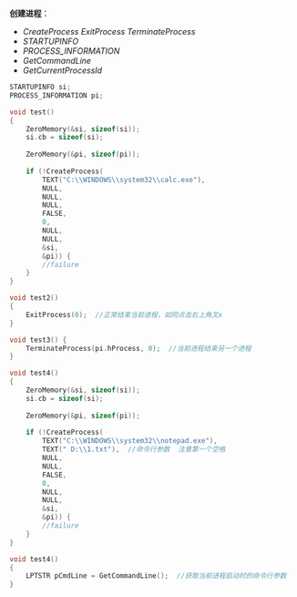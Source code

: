 **创建进程**：

- *CreateProcess*    *ExitProcess*    *TerminateProcess*
- *STARTUPINFO*
- *PROCESS_INFORMATION*
- *GetCommandLine*
- *GetCurrentProcessId*



```c++
STARTUPINFO si;
PROCESS_INFORMATION pi;

void test()
{
    ZeroMemory(&si, sizeof(si));
    si.cb = sizeof(si);
    
    ZeroMemory(&pi, sizeof(pi));
    
    if (!CreateProcess(
        TEXT("C:\\WINDOWS\\system32\\calc.exe"), 
        NULL,
    	NULL,
    	NULL,
    	FALSE,
    	0,
    	NULL,
    	NULL,
    	&si,
    	&pi)) {
        //failure
    }
}

void test2()
{
    ExitProcess(0);  //正常结束当前进程，如同点击右上角叉x
}

void test3() {
    TerminateProcess(pi.hProcess, 0);  //当前进程结束另一个进程
}

void test4()
{
    ZeroMemory(&si, sizeof(si));
    si.cb = sizeof(si);
    
    ZeroMemory(&pi, sizeof(pi));
    
    if (!CreateProcess(
        TEXT("C:\\WINDOWS\\system32\\notepad.exe"), 
        TEXT(" D:\\1.txt"),  //命令行参数  注意第一个空格
    	NULL,
    	NULL,
    	FALSE,
    	0,
    	NULL,
    	NULL,
    	&si,
    	&pi)) {
        //failure
    }    
}

void test4()
{
    LPTSTR pCmdLine = GetCommandLine();  //获取当前进程启动时的命令行参数
}
```

